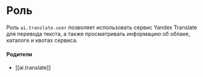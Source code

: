 # Роль

Роль `ai.translate.user` позволяет использовать сервис Yandex Translate для перевода текста, а также просматривать информацию об облаке, каталоге и квотах сервиса.


#### Родители

- [[ai.translate]]
